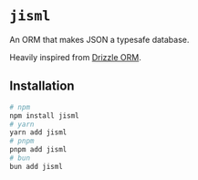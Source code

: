 # `jisml`

An ORM that makes JSON a typesafe database.

Heavily inspired from [Drizzle ORM](https://orm.drizzle.team).

## Installation

```bash
# npm
npm install jisml
# yarn
yarn add jisml
# pnpm
pnpm add jisml
# bun
bun add jisml
```
